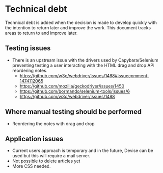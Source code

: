 # Technical debt

Technical debt is added when the decision is made to develop quickly with the intention to return later and improve the work. This document tracks areas to return to and improve later.

## Testing issues

- There is an upstream issue with the drivers used by Capybara/Selenium preventing testing a user interacting with the HTML drag and drop API reordering notes.
  - https://github.com/w3c/webdriver/issues/1488#issuecomment-1474112065
  - https://github.com/mozilla/geckodriver/issues/1450
  - https://github.com/bormando/selenium-tools/issues/6
  - https://github.com/w3c/webdriver/issues/1488

## Where manual testing should be performed

- Reordering the notes with drag and drop

## Application issues

- Current users approach is temporary and in the future, Devise can be used but this will require a mail server.
- Not possible to delete articles yet
- More CSS needed.
